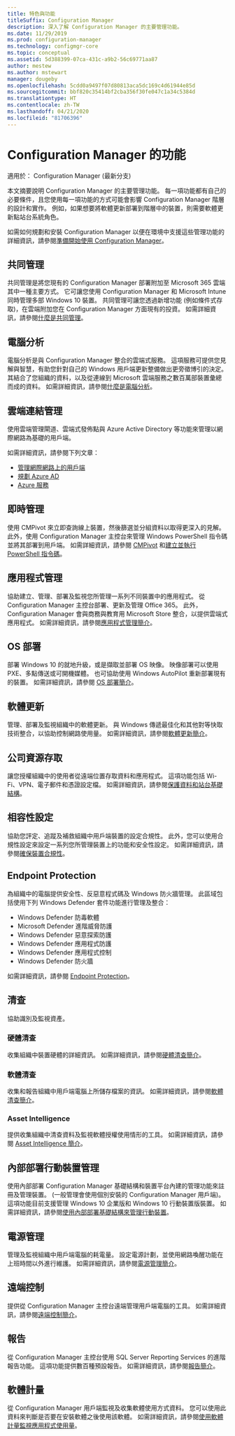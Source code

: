 ```yaml
---
title: 特色與功能
titleSuffix: Configuration Manager
description: 深入了解 Configuration Manager 的主要管理功能。
ms.date: 11/29/2019
ms.prod: configuration-manager
ms.technology: configmgr-core
ms.topic: conceptual
ms.assetid: 5d388399-07ca-431c-a9b2-56c69771aa87
author: mestew
ms.author: mstewart
manager: dougeby
ms.openlocfilehash: 5cdd0a9497f07d80813aca5dc169c4d61944e85d
ms.sourcegitcommit: bbf820c35414bf2cba356f30fe047c1a34c5384d
ms.translationtype: HT
ms.contentlocale: zh-TW
ms.lasthandoff: 04/21/2020
ms.locfileid: "81706396"
---
```

# <a name="features-and-capabilities-of-configuration-manager"></a>Configuration Manager 的功能

適用於：  Configuration Manager (最新分支)

本文摘要說明 Configuration Manager 的主要管理功能。 每一項功能都有自己的必要條件，且您使用每一項功能的方式可能會影響 Configuration Manager 階層的設計和實作。 例如，如果想要將軟體更新部署到階層中的裝置，則需要軟體更新點站台系統角色。  

如需如何規劃和安裝 Configuration Manager 以便在環境中支援這些管理功能的詳細資訊，請參閱[準備開始使用 Configuration Manager](../get-ready.md)。  

## <a name="co-management"></a>共同管理

共同管理是將您現有的 Configuration Manager 部署附加至 Microsoft 365 雲端其中一種主要方式。 它可讓您使用 Configuration Manager 和 Microsoft Intune 同時管理多部 Windows 10 裝置。 共同管理可讓您透過新增功能 (例如條件式存取)，在雲端附加您在 Configuration Manager 方面現有的投資。 如需詳細資訊，請參閱[什麼是共同管理](../../../comanage/overview.md)。

## <a name="desktop-analytics"></a>電腦分析

電腦分析是與 Configuration Manager 整合的雲端式服務。 這項服務可提供您見解與智慧，有助您針對自己的 Windows 用戶端更新整備做出更旁徵博引的決定。 其結合了您組織的資料，以及從連線到 Microsoft 雲端服務之數百萬部裝置彙總而成的資料。 如需詳細資訊，請參閱[什麼是電腦分析](../../../desktop-analytics/overview.md)。

## <a name="cloud-attached-management"></a>雲端連結管理

使用雲端管理閘道、雲端式發佈點與 Azure Active Directory 等功能來管理以網際網路為基礎的用戶端。

如需詳細資訊，請參閱下列文章：

- [管理網際網路上的用戶端](../../clients/manage/manage-clients-internet.md)
- [規劃 Azure AD](../security/plan-for-security.md#bkmk_planazuread)
- [Azure 服務](../../servers/deploy/configure/azure-services-wizard.md)

## <a name="real-time-management"></a>即時管理

使用 CMPivot 來立即查詢線上裝置，然後篩選並分組資料以取得更深入的見解。 此外，使用 Configuration Manager 主控台來管理 Windows PowerShell 指令碼並將其部署到用戶端。 如需詳細資訊，請參閱 [CMPivot](../../servers/manage/cmpivot.md) 和[建立並執行 PowerShell 指令碼](../../../apps/deploy-use/create-deploy-scripts.md)。

## <a name="application-management"></a>應用程式管理

協助建立、管理、部署及監視您所管理一系列不同裝置中的應用程式。 從 Configuration Manager 主控台部署、更新及管理 Office 365。 此外，Configuration Manager 會與商務與教育用 Microsoft Store 整合，以提供雲端式應用程式。 如需詳細資訊，請參閱[應用程式管理簡介](../../../apps/understand/introduction-to-application-management.md)。

## <a name="os-deployment"></a>OS 部署

部署 Windows 10 的就地升級，或是擷取並部署 OS 映像。 映像部署可以使用 PXE、多點傳送或可開機媒體。 也可協助使用 Windows AutoPilot 重新部署現有的裝置。 如需詳細資訊，請參閱 [OS 部署簡介](../../../osd/understand/introduction-to-operating-system-deployment.md)。  

## <a name="software-updates"></a>軟體更新

管理、部署及監視組織中的軟體更新。 與 Windows 傳遞最佳化和其他對等快取技術整合，以協助控制網路使用量。 如需詳細資訊，請參閱[軟體更新簡介](../../../sum/understand/software-updates-introduction.md)。  

## <a name="company-resource-access"></a>公司資源存取

讓您授權組織中的使用者從遠端位置存取資料和應用程式。 這項功能包括 Wi-Fi、VPN、電子郵件和憑證設定檔。 如需詳細資訊，請參閱[保護資料和站台基礎結構](../../../protect/understand/protect-data-and-site-infrastructure.md)。

## <a name="compliance-settings"></a>相容性設定

協助您評定、追蹤及補救組織中用戶端裝置的設定合規性。 此外，您可以使用合規性設定來設定一系列您所管理裝置上的功能和安全性設定。 如需詳細資訊，請參閱[確保裝置合規性](../../../compliance/understand/ensure-device-compliance.md)。  

## <a name="endpoint-protection"></a>Endpoint Protection

為組織中的電腦提供安全性、反惡意程式碼及 Windows 防火牆管理。 此區域包括使用下列 Windows Defender 套件功能進行管理及整合：

- Windows Defender 防毒軟體
- Microsoft Defender 進階威脅防護
- Windows Defender 惡意探索防護
- Windows Defender 應用程式防護
- Windows Defender 應用程式控制
- Windows Defender 防火牆

如需詳細資訊，請參閱 [Endpoint Protection](../../../protect/deploy-use/endpoint-protection.md)。  

## <a name="inventory"></a>清查

協助識別及監視資產。

### <a name="hardware-inventory"></a>硬體清查

收集組織中裝置硬體的詳細資訊。 如需詳細資訊，請參閱[硬體清查簡介](../../clients/manage/inventory/introduction-to-hardware-inventory.md)。  

### <a name="software-inventory"></a>軟體清查

收集和報告組織中用戶端電腦上所儲存檔案的資訊。 如需詳細資訊，請參閱[軟體清查簡介](../../clients/manage/inventory/introduction-to-software-inventory.md)。  

### <a name="asset-intelligence"></a>Asset Intelligence

提供收集組織中清查資料及監視軟體授權使用情形的工具。 如需詳細資訊，請參閱 [Asset Intelligence 簡介](../../clients/manage/asset-intelligence/introduction-to-asset-intelligence.md)。  

## <a name="on-premises-mobile-device-management"></a>內部部署行動裝置管理

使用內部部署 Configuration Manager 基礎結構和裝置平台內建的管理功能來註冊及管理裝置。 (一般管理會使用個別安裝的 Configuration Manager 用戶端)。這項功能目前支援管理 Windows 10 企業版和 Windows 10 行動裝置版裝置。 如需詳細資訊，請參閱[使用內部部署基礎結構來管理行動裝置](../../../mdm/understand/manage-mobile-devices-with-on-premises-infrastructure.md)。  

## <a name="power-management"></a>電源管理

管理及監視組織中用戶端電腦的耗電量。 設定電源計劃，並使用網路喚醒功能在上班時間以外進行維護。 如需詳細資訊，請參閱[電源管理簡介](../../clients/manage/power/introduction-to-power-management.md)。  

## <a name="remote-control"></a>遠端控制

提供從 Configuration Manager 主控台遠端管理用戶端電腦的工具。 如需詳細資訊，請參閱[遠端控制簡介](../../clients/manage/remote-control/introduction-to-remote-control.md)。  

## <a name="reporting"></a>報告

從 Configuration Manager 主控台使用 SQL Server Reporting Services 的進階報告功能。 這項功能提供數百種預設報告。 如需詳細資訊，請參閱[報告簡介](../../servers/manage/introduction-to-reporting.md)。  

## <a name="software-metering"></a>軟體計量

從 Configuration Manager 用戶端監視及收集軟體使用方式資料。 您可以使用此資料來判斷是否要在安裝軟體之後使用該軟體。 如需詳細資訊，請參閱[使用軟體計量監視應用程式使用量](../../../apps/deploy-use/monitor-app-usage-with-software-metering.md)。  
